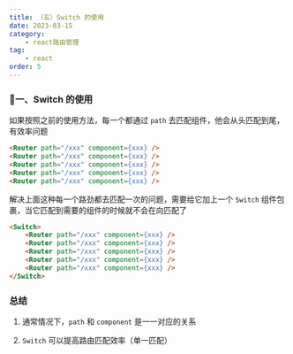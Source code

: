 ```yaml
---
title: （五）Switch 的使用
date: 2023-03-15
category:
    - react路由管理
tag: 
    - react
order: 5
---
```


### 🍇一、Switch 的使用
如果按照之前的使用方法，每一个都通过 `path` 去匹配组件，他会从头匹配到尾，有效率问题
```html
<Router path="/xxx" component={xxx} />
<Router path="/xxx" component={xxx} />
<Router path="/xxx" component={xxx} />
<Router path="/xxx" component={xxx} />
<Router path="/xxx" component={xxx} />
```

解决上面这种每一个路劲都去匹配一次的问题，需要给它加上一个 `Switch` 组件包裹，当它匹配到需要的组件的时候就不会在向匹配了
```html
<Switch>
    <Router path="/xxx" component={xxx} />
    <Router path="/xxx" component={xxx} />
    <Router path="/xxx" component={xxx} />
    <Router path="/xxx" component={xxx} />
    <Router path="/xxx" component={xxx} />
</Switch>
```

### 总结
1. 通常情况下，`path` 和 `component` 是一一对应的关系

2. `Switch` 可以提高路由匹配效率（单一匹配）
